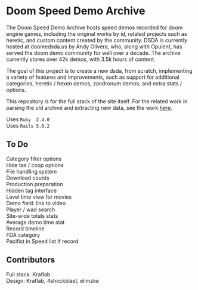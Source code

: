 # Doom Speed Demo Archive

The Doom Speed Demo Archive hosts speed demos recorded for doom engine games,
including the original works by id, related projects such as heretic, and custom
content created by the community.
DSDA is currently hosted at doomedsda.us by Andy Olivera, who, along with
Opulent, has served the doom demo community for well over a decade.
The archive currently stores over 42k demos, with 3.5k hours of content.

The goal of this project is to create a new dsda, from scratch, implementing
a variety of features and improvements, such as support for additional
categories, heretic / hexen demos, zandronum demos, and extra stats / options.

This repository is for the full stack of the site itself.  For the related
work in parsing the old archive and extracting new data, see the work
[here](https://github.com/oleksiykamenyev/DSDA_data_extraction).

Uses `Ruby  2.4.0`  
Uses `Rails 5.0.2`

## To Do
Category filter options  
Hide tas / coop options  
File handling system  
Download counts  
Production preparation  
Hidden tag interface  
Level time view for movies  
Demo field: link to video  
Player / wad search  
Site-wide totals stats  
Average demo time stat  
Record timeline  
FDA category  
Pacifist in Speed list if record  

## Contributors
Full stack: Kraflab  
Design: Kraflab, 4shockblast, elimzke
